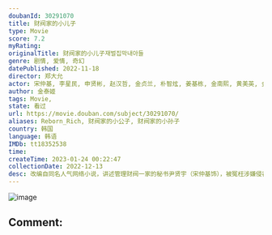 ```yaml
---
doubanId: 30291070
title: 财阀家的小儿子
type: Movie
score: 7.2
myRating: 
originalTitle: 财阀家的小儿子재벌집막내아들
genre: 剧情, 爱情, 奇幻
datePublished: 2022-11-18
director: 郑大允
actor: 宋仲基, 李星民, 申贤彬, 赵汉哲, 金贞兰, 朴智炫, 姜基栋, 金南熙, 黄美英, 金英在, 姜吉宇, 徐在熙, 文成贤, 尹宰文, 金新绿, 李圭会
author: 金泰姬
tags: Movie, 
state: 看过
url: https://movie.douban.com/subject/30291070/
aliases: Reborn_Rich, 财阀家的小公子, 财阀家的小孙子
country: 韩国
language: 韩语
IMDb: tt18352538
time: 
createTime: 2023-01-24 00:22:47
collectionDate: 2022-12-13
desc: 改编自同名人气网络小说，讲述管理财阀一家的秘书尹贤宇（宋仲基饰），被冤枉涉嫌侵吞资金而被财阀家杀害。尹贤宇重生为财阀家的小儿子陈道俊，以新的身份一边成长一边复仇的故事。
---
```


![image](p2882015921.jpg)

Comment: 
---

